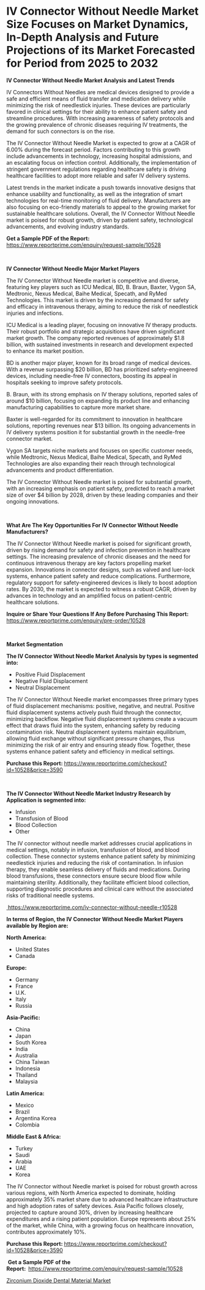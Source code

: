 <p><h1>IV Connector Without Needle Market Size Focuses on Market Dynamics, In-Depth Analysis and Future Projections of its Market Forecasted for Period from 2025 to 2032</h1></p><p><strong>IV Connector Without Needle Market Analysis and Latest Trends</strong></p>
<p><p>IV Connectors Without Needles are medical devices designed to provide a safe and efficient means of fluid transfer and medication delivery while minimizing the risk of needlestick injuries. These devices are particularly favored in clinical settings for their ability to enhance patient safety and streamline procedures. With increasing awareness of safety protocols and the growing prevalence of chronic diseases requiring IV treatments, the demand for such connectors is on the rise.</p><p>The IV Connector Without Needle Market is expected to grow at a CAGR of 6.00% during the forecast period. Factors contributing to this growth include advancements in technology, increasing hospital admissions, and an escalating focus on infection control. Additionally, the implementation of stringent government regulations regarding healthcare safety is driving healthcare facilities to adopt more reliable and safer IV delivery systems.</p><p>Latest trends in the market indicate a push towards innovative designs that enhance usability and functionality, as well as the integration of smart technologies for real-time monitoring of fluid delivery. Manufacturers are also focusing on eco-friendly materials to appeal to the growing market for sustainable healthcare solutions. Overall, the IV Connector Without Needle market is poised for robust growth, driven by patient safety, technological advancements, and evolving industry standards.</p></p>
<p><strong>Get a Sample PDF of the Report:&nbsp;</strong> <a href="https://www.reportprime.com/enquiry/request-sample/10528?utm_campaign=2283&utm_medium=2&utm_source=Github&utm_content=ia&utm_term=20032025&utm_id=iv-connector-without-needle">https://www.reportprime.com/enquiry/request-sample/10528</a></p>
<p>&nbsp;</p>
<p><strong>IV Connector Without Needle Major Market Players</strong></p>
<p><p>The IV Connector Without Needle market is competitive and diverse, featuring key players such as ICU Medical, BD, B. Braun, Baxter, Vygon SA, Medtronic, Nexus Medical, Baihe Medical, Specath, and RyMed Technologies. This market is driven by the increasing demand for safety and efficacy in intravenous therapy, aiming to reduce the risk of needlestick injuries and infections.</p><p>ICU Medical is a leading player, focusing on innovative IV therapy products. Their robust portfolio and strategic acquisitions have driven significant market growth. The company reported revenues of approximately $1.8 billion, with sustained investments in research and development expected to enhance its market position.</p><p>BD is another major player, known for its broad range of medical devices. With a revenue surpassing $20 billion, BD has prioritized safety-engineered devices, including needle-free IV connectors, boosting its appeal in hospitals seeking to improve safety protocols.</p><p>B. Braun, with its strong emphasis on IV therapy solutions, reported sales of around $10 billion, focusing on expanding its product line and enhancing manufacturing capabilities to capture more market share.</p><p>Baxter is well-regarded for its commitment to innovation in healthcare solutions, reporting revenues near $13 billion. Its ongoing advancements in IV delivery systems position it for substantial growth in the needle-free connector market.</p><p>Vygon SA targets niche markets and focuses on specific customer needs, while Medtronic, Nexus Medical, Baihe Medical, Specath, and RyMed Technologies are also expanding their reach through technological advancements and product differentiation. </p><p>The IV Connector Without Needle market is poised for substantial growth, with an increasing emphasis on patient safety, predicted to reach a market size of over $4 billion by 2028, driven by these leading companies and their ongoing innovations.</p></p>
<p>&nbsp;</p>
<p><strong>What Are The Key Opportunities For IV Connector Without Needle Manufacturers?</strong></p>
<p><p>The IV Connector Without Needle market is poised for significant growth, driven by rising demand for safety and infection prevention in healthcare settings. The increasing prevalence of chronic diseases and the need for continuous intravenous therapy are key factors propelling market expansion. Innovations in connector designs, such as valved and luer-lock systems, enhance patient safety and reduce complications. Furthermore, regulatory support for safety-engineered devices is likely to boost adoption rates. By 2030, the market is expected to witness a robust CAGR, driven by advances in technology and an amplified focus on patient-centric healthcare solutions.</p></p>
<p><strong>Inquire or Share Your Questions If Any Before Purchasing This Report:</strong> <a href="https://www.reportprime.com/enquiry/pre-order/10528?utm_campaign=2283&utm_medium=2&utm_source=Github&utm_content=ia&utm_term=20032025&utm_id=iv-connector-without-needle">https://www.reportprime.com/enquiry/pre-order/10528</a></p>
<p>&nbsp;</p>
<p><strong>Market Segmentation</strong></p>
<p><strong>The IV Connector Without Needle Market Analysis by types is segmented into:</strong></p>
<p><ul><li>Positive Fluid Displacement</li><li>Negative Fluid Displacement</li><li>Neutral Displacement</li></ul></p>
<p><p>The IV Connector Without Needle market encompasses three primary types of fluid displacement mechanisms: positive, negative, and neutral. Positive fluid displacement systems actively push fluid through the connector, minimizing backflow. Negative fluid displacement systems create a vacuum effect that draws fluid into the system, enhancing safety by reducing contamination risk. Neutral displacement systems maintain equilibrium, allowing fluid exchange without significant pressure changes, thus minimizing the risk of air entry and ensuring steady flow. Together, these systems enhance patient safety and efficiency in medical settings.</p></p>
<p><strong>Purchase this Report:&nbsp;</strong><a href="https://www.reportprime.com/checkout?id=10528&price=3590&utm_campaign=2283&utm_medium=2&utm_source=Github&utm_content=ia&utm_term=20032025&utm_id=iv-connector-without-needle">https://www.reportprime.com/checkout?id=10528&price=3590</a></p>
<p>&nbsp;</p>
<p><strong>The IV Connector Without Needle Market Industry Research by Application is segmented into:</strong></p>
<p><ul><li>Infusion</li><li>Transfusion of Blood</li><li>Blood Collection</li><li>Other</li></ul></p>
<p><p>The IV connector without needle market addresses crucial applications in medical settings, notably in infusion, transfusion of blood, and blood collection. These connector systems enhance patient safety by minimizing needlestick injuries and reducing the risk of contamination. In infusion therapy, they enable seamless delivery of fluids and medications. During blood transfusions, these connectors ensure secure blood flow while maintaining sterility. Additionally, they facilitate efficient blood collection, supporting diagnostic procedures and clinical care without the associated risks of traditional needle systems.</p></p>
<p><a href="https://www.reportprime.com/iv-connector-without-needle-r10528?utm_campaign=2283&utm_medium=2&utm_source=Github&utm_content=ia&utm_term=20032025&utm_id=iv-connector-without-needle">&nbsp;https://www.reportprime.com/iv-connector-without-needle-r10528</a></p>
<p><strong>In terms of Region, the IV Connector Without Needle Market Players available by Region are:</strong></p>
<p>
    <p> <strong> North America: </strong>
        <ul>
            <li>United States</li>
            <li>Canada</li>
        </ul>
        </p> 
    <p> <strong> Europe: </strong>
        <ul>
            <li>Germany</li>
            <li>France</li>
            <li>U.K.</li>
            <li>Italy</li>
            <li>Russia</li>
        </ul>
        </p> 
    <p> <strong> Asia-Pacific: </strong>
        <ul>
            <li>China</li>
            <li>Japan</li>
            <li>South Korea</li>
            <li>India</li>
            <li>Australia</li>
            <li>China Taiwan</li>
            <li>Indonesia</li>
            <li>Thailand</li>
            <li>Malaysia</li>
        </ul>
        </p> 
    <p> <strong> Latin America: </strong>
        <ul>
            <li>Mexico</li>
            <li>Brazil</li>
            <li>Argentina Korea</li>
            <li>Colombia</li>
        </ul>
        </p> 
    <p> <strong> Middle East & Africa: </strong>
        <ul>
            <li>Turkey</li>
            <li>Saudi</li>
            <li>Arabia</li>
            <li>UAE</li>
            <li>Korea</li>
        </ul>
    </p>
    </p>
<p><p>The IV Connector without Needle market is poised for robust growth across various regions, with North America expected to dominate, holding approximately 35% market share due to advanced healthcare infrastructure and high adoption rates of safety devices. Asia Pacific follows closely, projected to capture around 30%, driven by increasing healthcare expenditures and a rising patient population. Europe represents about 25% of the market, while China, with a growing focus on healthcare innovation, contributes approximately 10%.</p></p>
<p><strong>Purchase this Report: </strong><a href="https://www.reportprime.com/checkout?id=10528&price=3590&utm_campaign=2283&utm_medium=2&utm_source=Github&utm_content=ia&utm_term=20032025&utm_id=iv-connector-without-needle">https://www.reportprime.com/checkout?id=10528&price=3590</a></p>
<p>&nbsp;<strong>Get a Sample PDF of the Report:&nbsp;&nbsp;</strong><a href="https://www.reportprime.com/enquiry/request-sample/10528?utm_campaign=2283&utm_medium=2&utm_source=Github&utm_content=ia&utm_term=20032025&utm_id=iv-connector-without-needle">https://www.reportprime.com/enquiry/request-sample/10528</a></p>
<p><strong></strong></p>
<p><p><a href="https://github.com/comasnickie/Market-Research-Report-List-1/blob/main/zirconium-dioxide-dental-material-market.md?utm_campaign=2283&utm_medium=2&utm_source=Github&utm_content=ia&utm_term=20032025&utm_id=iv-connector-without-needle">Zirconium Dioxide Dental Material Market</a></p></p>